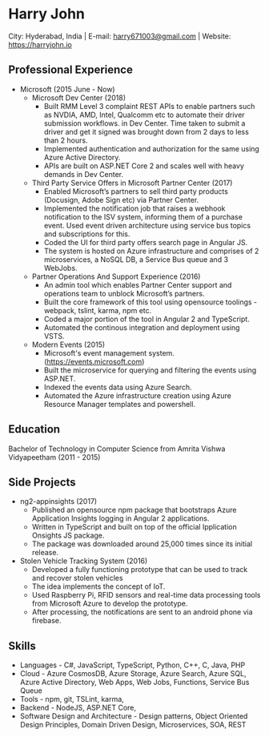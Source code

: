 Harry John
==========
City: Hyderabad, India | E-mail: harry671003@gmail.com | Website: https://harryjohn.io


Professional Experience
-----------------------
- Microsoft (2015 June - Now)
  - Microsoft Dev Center (2018)
    - Built RMM Level 3 complaint REST APIs to enable partners such as NVDIA, AMD, Intel, Qualcomm etc to automate their driver submission workflows. in Dev Center. Time taken to submit a driver and get it signed was brought down from 2 days to less than 2 hours.
    - Implemented authentication and authorization for the same using Azure Active Directory.
    - APIs are built on ASP.NET Core 2 and scales well with heavy demands in Dev Center.
  - Third Party Service Offers in Microsoft Partner Center (2017)
    - Enabled Microsoft’s partners to sell third party products (Docusign, Adobe Sign etc) via Partner Center.
    - Implemented the notification job that raises a webhook notification to the ISV system, informing them of a purchase event. Used event driven architecture using service bus topics and subscriptions for this.
    - Coded the UI for third party offers search page in Angular JS.
    - The system is hosted on Azure infrastructure and comprises of 2 microservices, a NoSQL DB, a Service Bus queue and 3 WebJobs.
  - Partner Operations And Support Experience (2016)
    - An admin tool which enables Partner Center support and operations team to unblock Microsoft’s partners.
    - Built the core framework of this tool using opensource toolings - webpack, tslint, karma, npm etc.
    - Coded a major portion of the tool in Angular 2 and TypeScript.
    - Automated the continous integration and deployment using VSTS.
  - Modern Events (2015)
    - Microsoft's event management system. (https://events.microsoft.com)
    - Built the microservice for querying and filtering the events using ASP.NET.
    - Indexed the events data using Azure Search.
    - Automated the Azure infrastructure creation using Azure Resource Manager templates and powershell.


Education
---------
Bachelor of Technology in Computer Science from Amrita Vishwa Vidyapeetham (2011 - 2015)


Side Projects
-------------
- ng2-appinsights (2017)
  - Published an opensource npm package that bootstraps Azure Application Insights logging in Angular 2 applications.
  - Written in TypeScript and built on top of the official Ipplication Onsights JS package. 
  - The package was downloaded around 25,000 times since its initial release.
- Stolen Vehicle Tracking System (2016)
  - Developed a fully functioning prototype that can be used to track and recover stolen vehicles
  - The idea implements the concept of IoT. 
  - Used Raspberry Pi, RFID sensors and real-time data processing tools from Microsoft Azure to develop the prototype.
  - After processing, the notifications are sent to an android phone via firebase.
  
  
Skills
------------
- Languages - C#, JavaScript, TypeScript, Python, C++, C, Java, PHP
- Cloud - Azure CosmosDB, Azure Storage, Azure Search, Azure SQL, Azure Active Directory, Web Apps, Web Jobs, Functions, Service Bus Queue
- Tools - npm, git, TSLint, karma, 
- Backend - NodeJS, ASP.NET Core, 
- Software Design and Architecture - Design patterns, Object Oriented Design Principles, Domain Driven Design, Microservices, SOA, REST
  
